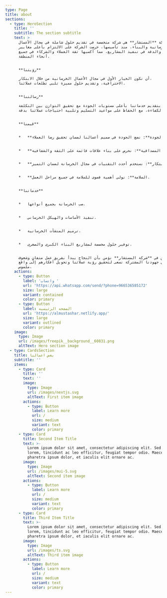 ```yaml
---
type: Page
title: about
sections:
  - type: HeroSection
    title: ''
    subtitle: The section subtitle
    text: >
      شركة **المستشار** هي شركة متخصصة في تقديم حلول شاملة في مجال الأعمال
      الخرسانية والبناء. منذ تأسيسها، حرصت الشركة على الالتزام بأعلى معايير
      الجودة والدقة في تنفيذ المشاريع، مما أكسبها ثقة العملاء والشركاء في جميع
      أنحاء المنطقة.


      **رؤيتنا**

      أن نكون الخيار الأول في مجال الأعمال الخرسانية من خلال الابتكار،
      الاحترافية، وتقديم حلول مميزة تلبي تطلعات عملائنا.


      **رسالتنا**

      نلتزم بتقديم خدماتنا بأعلى مستويات الجودة مع تحقيق التوازن بين التكلفة
      والكفاءة، مع الحفاظ على مواعيد التسليم وتلبية احتياجات عملائنا بدقة.


      **قيمنا**


      *   **الجودة**: نضع الجودة في صميم أعمالنا لضمان تحقيق رضا العملاء.


      *   **المصداقية**: نحرص على بناء علاقات قائمة على الثقة والشفافية.


      *   **الابتكار**: نستخدم أحدث التقنيات في مجال الخرسانة لضمان التميز.


      *   **السلامة**: نولي أهمية قصوى للسلامة في جميع مراحل العمل.


      **خدماتنا**


      *   صب الخرسانة بجميع أنواعها.


      *   تنفيذ الأساسات والهيكل الخرساني.


      *   ترميم المنشآت الخرسانية.


      *   توفير حلول مخصصة لمشاريع البناء الكبرى والصغرى.


      نحن في **شركة المستشار** نؤمن بأن النجاح يبدأ بفريق عمل متفانٍ وشغوف،
      وبفضل جهودنا المشتركة نسعى لتحقيق رؤية عملائنا وتحويل أفكارهم إلى واقع
      ملموس.
    actions:
      - type: Button
        label: 'واتساب '
        url: 'https://api.whatsapp.com/send/?phone=966536585172'
        size: large
        variant: contained
        color: primary
      - type: Button
        label: الصفحه الرئيسيه
        url: 'https://almustashar.netlify.app/'
        size: large
        variant: outlined
        color: primary
    image:
      type: Image
      url: /images/freepik__background__60831.png
      altText: Hero section image
  - type: CardsSection
    title: بعض اعمالنا
    subtitle: ''
    items:
      - type: Card
        title: ''
        text: ''
        image:
          type: Image
          url: /images/nextjs.svg
          altText: First item image
        actions:
          - type: Button
            label: Learn more
            url: /
            size: medium
            variant: text
            color: primary
      - type: Card
        title: Second Item Title
        text: >-
          Lorem ipsum dolor sit amet, consectetur adipiscing elit. Sed ante
          lorem, tincidunt ac leo efficitur, feugiat tempor odio. Maecenas
          pharetra ipsum dolor, et iaculis elit ornare ac.
        image:
          type: Image
          url: /images/mui-5.svg
          altText: Second item image
        actions:
          - type: Button
            label: Learn more
            url: /
            size: medium
            variant: text
            color: primary
      - type: Card
        title: Third Item Title
        text: >-
          Lorem ipsum dolor sit amet, consectetur adipiscing elit. Sed ante
          lorem, tincidunt ac leo efficitur, feugiat tempor odio. Maecenas
          pharetra ipsum dolor, et iaculis elit ornare ac.
        image:
          type: Image
          url: /images/ts.svg
          altText: Third item image
        actions:
          - type: Button
            label: Learn more
            url: /
            size: medium
            variant: text
            color: primary
---
```

